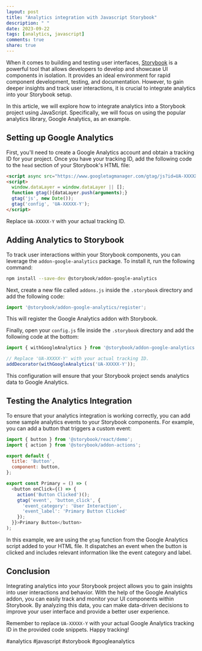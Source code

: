```yaml
---
layout: post
title: "Analytics integration with Javascript Storybook"
description: " "
date: 2023-09-22
tags: [analytics, javascript]
comments: true
share: true
---
```


When it comes to building and testing user interfaces, [Storybook](https://storybook.js.org/) is a powerful tool that allows developers to develop and showcase UI components in isolation. It provides an ideal environment for rapid component development, testing, and documentation. However, to gain deeper insights and track user interactions, it is crucial to integrate analytics into your Storybook setup.

In this article, we will explore how to integrate analytics into a Storybook project using JavaScript. Specifically, we will focus on using the popular analytics library, Google Analytics, as an example.

## Setting up Google Analytics

First, you'll need to create a Google Analytics account and obtain a tracking ID for your project. Once you have your tracking ID, add the following code to the `head` section of your Storybook's HTML file:

```html
<script async src="https://www.googletagmanager.com/gtag/js?id=UA-XXXXX-Y"></script>
<script>
  window.dataLayer = window.dataLayer || [];
  function gtag(){dataLayer.push(arguments);}
  gtag('js', new Date());
  gtag('config', 'UA-XXXXX-Y');
</script>
```

Replace `UA-XXXXX-Y` with your actual tracking ID.

## Adding Analytics to Storybook

To track user interactions within your Storybook components, you can leverage the `addon-google-analytics` package. To install it, run the following command:

```bash
npm install --save-dev @storybook/addon-google-analytics
```

Next, create a new file called `addons.js` inside the `.storybook` directory and add the following code:

```javascript
import '@storybook/addon-google-analytics/register';
```

This will register the Google Analytics addon with Storybook.

Finally, open your `config.js` file inside the `.storybook` directory and add the following code at the bottom:

```javascript
import { withGoogleAnalytics } from '@storybook/addon-google-analytics';

// Replace 'UA-XXXXX-Y' with your actual tracking ID.
addDecorator(withGoogleAnalytics('UA-XXXXX-Y'));
```

This configuration will ensure that your Storybook project sends analytics data to Google Analytics.

## Testing the Analytics Integration

To ensure that your analytics integration is working correctly, you can add some sample analytics events to your Storybook components. For example, you can add a button that triggers a custom event:

```javascript
import { button } from '@storybook/react/demo';
import { action } from '@storybook/addon-actions';

export default {
  title: 'Button',
  component: button,
};

export const Primary = () => (
  <button onClick={() => {
    action('Button Clicked')();
    gtag('event', 'button_click', {
      'event_category': 'User Interaction',
      'event_label': 'Primary Button Clicked'
    });
  }}>Primary Button</button>
);
```

In this example, we are using the `gtag` function from the Google Analytics script added to your HTML file. It dispatches an event when the button is clicked and includes relevant information like the event category and label.

## Conclusion

Integrating analytics into your Storybook project allows you to gain insights into user interactions and behavior. With the help of the Google Analytics addon, you can easily track and monitor your UI components within Storybook. By analyzing this data, you can make data-driven decisions to improve your user interface and provide a better user experience.

Remember to replace `UA-XXXXX-Y` with your actual Google Analytics tracking ID in the provided code snippets. Happy tracking!

#analytics #javascript #storybook #googleanalytics